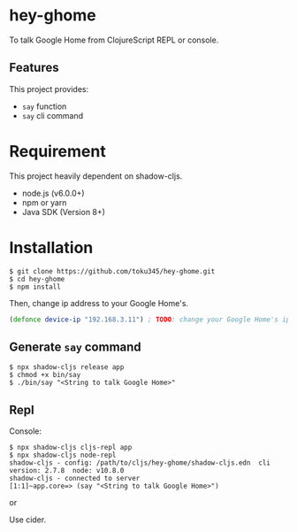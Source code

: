 # hey-ghome
To talk Google Home from ClojureScript REPL or console.


## Features

This project provides:

- `say` function
- `say` cli command


# Requirement

This project heavily dependent on shadow-cljs.

- node.js (v6.0.0+)
- npm or yarn
- Java SDK (Version 8+)

# Installation

    $ git clone https://github.com/toku345/hey-ghome.git
    $ cd hey-ghome
    $ npm install

Then, change ip address to your Google Home's.

``` clojure:./src/main/app/core.cljs
(defonce device-ip "192.168.3.11") ; TODO: change your Google Home's ip address
```

## Generate `say` command

    $ npx shadow-cljs release app
    $ chmod +x bin/say
    $ ./bin/say "<String to talk Google Home>"

## Repl

Console:

    $ npx shadow-cljs cljs-repl app
    $ npx shadow-cljs node-repl
    shadow-cljs - config: /path/to/cljs/hey-ghome/shadow-cljs.edn  cli version: 2.7.8  node: v10.8.0
    shadow-cljs - connected to server
    [1:1]~app.core=> (say "<String to talk Google Home>")

or

Use cider.
